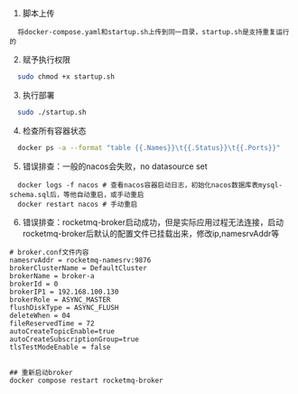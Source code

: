 1. 脚本上传
```text
  将docker-compose.yaml和startup.sh上传到同一目录，startup.sh是支持重复运行的
```

2. 赋予执行权限
```bash
  sudo chmod +x startup.sh
```

3. 执行部署
```bash
  sudo ./startup.sh
```

4. 检查所有容器状态
```bash
  docker ps -a --format "table {{.Names}}\t{{.Status}}\t{{.Ports}}"
```

5. 错误排查：一般的nacos会失败，no datasource set
```shell
  docker logs -f nacos # 查看nacos容器启动日志，初始化nacos数据库表mysql-schema.sql后，等他自动重启，或手动重启
  docker restart nacos # 手动重启
```

6. 错误排查：rocketmq-broker启动成功，但是实际应用过程无法连接，启动rocketmq-broker后默认的配置文件已挂载出来，修改ip,namesrvAddr等
```shell
# broker.conf文件内容
namesrvAddr = rocketmq-namesrv:9876
brokerClusterName = DefaultCluster
brokerName = broker-a
brokerId = 0
brokerIP1 = 192.168.100.130
brokerRole = ASYNC_MASTER
flushDiskType = ASYNC_FLUSH
deleteWhen = 04
fileReservedTime = 72
autoCreateTopicEnable=true
autoCreateSubscriptionGroup=true
tlsTestModeEnable = false


## 重新启动broker
docker compose restart rocketmq-broker
```
